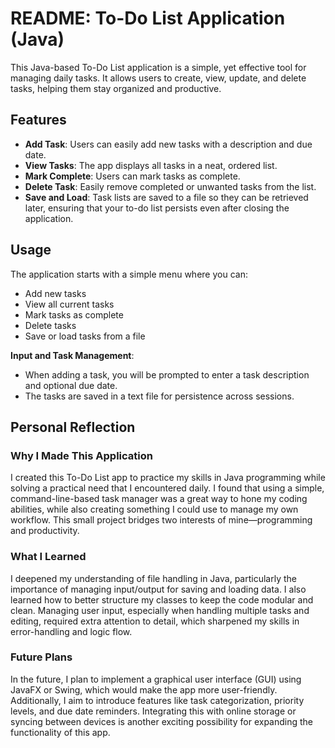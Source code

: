 # README: To-Do List Application (Java)

This Java-based To-Do List application is a simple, yet effective tool for managing daily tasks. It allows users to create, view, update, and delete tasks, helping them stay organized and productive.

## Features

- **Add Task**: Users can easily add new tasks with a description and due date.
- **View Tasks**: The app displays all tasks in a neat, ordered list.
- **Mark Complete**: Users can mark tasks as complete.
- **Delete Task**: Easily remove completed or unwanted tasks from the list.
- **Save and Load**: Task lists are saved to a file so they can be retrieved later, ensuring that your to-do list persists even after closing the application.

## Usage

The application starts with a simple menu where you can:
   - Add new tasks
   - View all current tasks
   - Mark tasks as complete
   - Delete tasks
   - Save or load tasks from a file

**Input and Task Management**:
   - When adding a task, you will be prompted to enter a task description and optional due date.
   - The tasks are saved in a text file for persistence across sessions.

## Personal Reflection

### Why I Made This Application
I created this To-Do List app to practice my skills in Java programming while solving a practical need that I encountered daily. I found that using a simple, command-line-based task manager was a great way to hone my coding abilities, while also creating something I could use to manage my own workflow. This small project bridges two interests of mine—programming and productivity.

### What I Learned
I deepened my understanding of file handling in Java, particularly the importance of managing input/output for saving and loading data. I also learned how to better structure my classes to keep the code modular and clean. Managing user input, especially when handling multiple tasks and editing, required extra attention to detail, which sharpened my skills in error-handling and logic flow.

### Future Plans
In the future, I plan to implement a graphical user interface (GUI) using JavaFX or Swing, which would make the app more user-friendly. Additionally, I aim to introduce features like task categorization, priority levels, and due date reminders. Integrating this with online storage or syncing between devices is another exciting possibility for expanding the functionality of this app.

